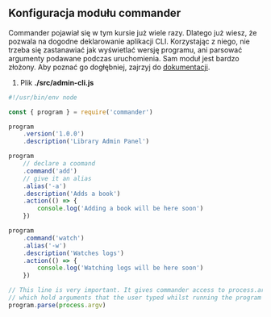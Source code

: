 ## Konfiguracja modułu commander

Commander pojawiał się w tym kursie już wiele razy. Dlatego już wiesz, że pozwala na dogodne deklarowanie aplikacji CLI. Korzystając z niego, nie trzeba się zastanawiać jak wyświetlać wersję programu, ani parsować argumenty podawane podczas uruchomienia. Sam moduł jest bardzo złożony. Aby poznać go dogłębniej, zajrzyj do [dokumentacji](https://www.npmjs.com/package/commander).

1. Plik **./src/admin-cli.js**
```javascript
#!/usr/bin/env node

const { program } = require('commander')

program
    .version('1.0.0')
    .description('Library Admin Panel')

program
    // declare a coomand
    .command('add')
    // give it an alias
    .alias('-a')
    .description('Adds a book')
    .action(() => {
        console.log('Adding a book will be here soon')
    })

program
    .command('watch')
    .alias('-w')
    .description('Watches logs')
    .action(() => {
        console.log('Watching logs will be here soon')
    })

// This line is very important. It gives commander access to process.argv
// which hold arguments that the user typed whilst running the program
program.parse(process.argv)
```